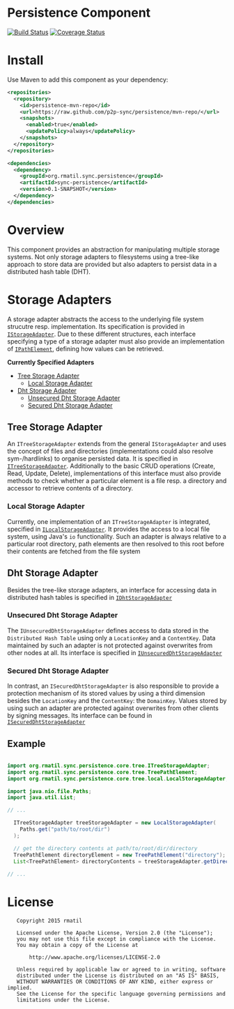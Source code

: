 # Persistence Component

[![Build Status](https://travis-ci.org/p2p-sync/persistence.svg)](https://travis-ci.org/p2p-sync/persistence)
[![Coverage Status](https://coveralls.io/repos/p2p-sync/persistence/badge.svg?branch=master&service=github)](https://coveralls.io/github/p2p-sync/persistence?branch=master)

# Install

Use Maven to add this component as your dependency:

```xml
<repositories>
  <repository>
    <id>persistence-mvn-repo</id>
    <url>https://raw.github.com/p2p-sync/persistence/mvn-repo/</url>
    <snapshots>
      <enabled>true</enabled>
      <updatePolicy>always</updatePolicy>
    </snapshots>
  </repository>
</repositories>

<dependencies>
  <dependency>
    <groupId>org.rmatil.sync.persistence</groupId>
    <artifactId>sync-persistence</artifactId>
    <version>0.1-SNAPSHOT</version>
  </dependency>
</dependencies>
```

# Overview

This component provides an abstraction for manipulating multiple storage systems. Not only storage adapters to filesystems using a tree-like approach to store data are provided but also adapters to persist data in a distributed hash table (DHT).

# Storage Adapters
A storage adapter abstracts the access to the underlying file system strucutre resp. implementation.
Its specification is provided in [`IStorageAdapter`](https://github.com/p2p-sync/persistence/blob/master/src/main/java/org/rmatil/sync/persistence/api/IStorageAdapter.java). Due to these different structures, each interface specifying a type of a storage adapter must also provide
an implementation of [`IPathElement`](https://github.com/p2p-sync/persistence/blob/master/src/main/java/org/rmatil/sync/persistence/api/IPathElement.java), defining how values can be retrieved.

**Currently Specified Adapters**

* [Tree Storage Adapter](https://github.com/p2p-sync/persistence#tree-storage-adapter)
  * [Local Storage Adapter](https://github.com/p2p-sync/persistence#local-storage-adapter)
* [Dht Storage Adapter](https://github.com/p2p-sync/persistence#dht-storage-adapter)
  * [Unsecured Dht Storage Adapter](https://github.com/p2p-sync/persistence#unsecured-dht-storage-adapter)
  * [Secured Dht Storage Adapter](https://github.com/p2p-sync/persistence#secured-dht-storage-adapter)


## Tree Storage Adapter
An `ITreeStorageAdapter` extends from the general `IStorageAdapter` and uses the concept of files and directories (implementations could also resolve sym-/hardlinks) to organise persisted data. It is specified in [`ITreeStorageAdapter`](https://github.com/p2p-sync/persistence/blob/master/src/main/java/org/rmatil/sync/persistence/core/tree/ITreeStorageAdapter.java). Additionally to the basic CRUD operations (Create, Read, Update, Delete), implementations of this interface must also provide methods to check whether a particular element is a file resp. a directory and accessor to retrieve contents of a directory.

### Local Storage Adapter
Currently, one implementation of an `ITreeStorageAdapter` is integrated, specified in [`ILocalStorageAdapter`](https://github.com/p2p-sync/persistence/blob/master/src/main/java/org/rmatil/sync/persistence/core/tree/local/ILocalStorageAdapter.java). It provides the access to a local file system, using Java's `io` functionality.
Such an adapter is always relative to a particular root directory, path elements are then resolved to this root before
their contents are fetched from the file system

## Dht Storage Adapter
Besides the tree-like storage adapters, an interface for accessing data in distributed hash tables is specified in [`IDhtStorageAdapter`](https://github.com/p2p-sync/persistence/blob/master/src/main/java/org/rmatil/sync/persistence/core/dht/IDhtStorageAdapter.java)

### Unsecured Dht Storage Adapter
The `IUnsecuredDhtStorageAdapter` defines access to data stored in the `Distributed Hash Table` using only a `LocationKey` and a `ContentKey`. Data maintained by such an adapter is not protected against overwrites from other nodes at all.
Its interface is specified in [`IUnsecuredDhtStorageAdapter`](https://github.com/p2p-sync/persistence/blob/master/src/main/java/org/rmatil/sync/persistence/core/dht/unsecured/IUnsecuredDhtStorageAdapter.java)

### Secured Dht Storage Adapter
In contrast, an `ISecuredDhtStorageAdapter` is also responsible to provide a protection mechanism of its stored values by
using a third dimension besides the `LocationKey` and the `ContentKey`: the `DomainKey`. Values stored by using such 
an adapter are protected against overwrites from other clients by signing messages. Its interface can be found in [`ISecuredDhtStorageAdapter`](https://github.com/p2p-sync/persistence/blob/master/src/main/java/org/rmatil/sync/persistence/core/dht/secured/ISecuredDhtStorageAdapter.java)


## Example

```java

import org.rmatil.sync.persistence.core.tree.ITreeStorageAdapter;
import org.rmatil.sync.persistence.core.tree.TreePathElement;
import org.rmatil.sync.persistence.core.tree.local.LocalStorageAdapter;

import java.nio.file.Paths;
import java.util.List;

// ...

  ITreeStorageAdapter treeStorageAdapter = new LocalStorageAdapter(
    Paths.get("path/to/root/dir")
  );

  // get the directory contents at path/to/root/dir/directory
  TreePathElement directoryElement = new TreePathElement("directory");
  List<TreePathElement> directoryContents = treeStorageAdapter.getDirectoryContents(directoryElement);
  
// ...


```


# License
```
   Copyright 2015 rmatil

   Licensed under the Apache License, Version 2.0 (the "License");
   you may not use this file except in compliance with the License.
   You may obtain a copy of the License at

       http://www.apache.org/licenses/LICENSE-2.0

   Unless required by applicable law or agreed to in writing, software
   distributed under the License is distributed on an "AS IS" BASIS,
   WITHOUT WARRANTIES OR CONDITIONS OF ANY KIND, either express or implied.
   See the License for the specific language governing permissions and
   limitations under the License.
```
